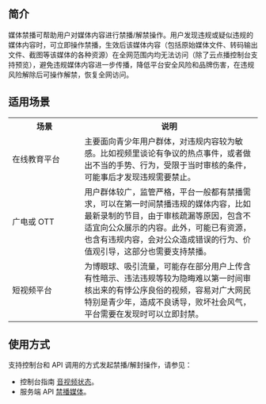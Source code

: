## 简介
媒体禁播可帮助用户对媒体内容进行禁播/解禁操作。用户发现违规或疑似违规的媒体内容时，可立即操作禁播，生效后该媒体内容（包括原始媒体文件、转码输出文件、截图等该媒体的各种资源）在全网范围内均无法访问（除了云点播控制台支持预览），避免违规媒体内容进一步传播，降低平台安全风险和品牌伤害，在违规风险解除后可操作解禁，恢复全网访问。

## 适用场景
<table>
    <tr>
        <th style="width:130px">
            场景               
        </th>
				<th>
           说明
        </th>
    </tr>
		 <tr>
        <td>
            在线教育平台
        </td>
				<td>
				主要面向青少年用户群体，对违规内容较为敏感。比如视频里谈论有争议的热点事件，或者做出不当的手势、行为，受限于当时审核的条件，可能事后才发现违规需要禁止。
        </td>
 </tr>
<tr>
        <td>
            广电或 OTT
        </td>
				<td>
				用户群体较广，监管严格，平台一般都有禁播需求，可以在第一时间禁播违规的媒体内容，比如最新录制的节目，由于审核疏漏等原因，包含不适宜向公众展示的内容。此外，可能已有资源，也含有违规内容，会对公众造成错误的行为、价值观引导，这部分也需要支持禁播。
        </td>
 </tr>
 <tr>
        <td>
            短视频平台
        </td>
				<td>
				为博眼球、吸引流量，可能存在部分用户上传含有性暗示、违法违规等较为隐晦难以第一时间审核出来的有悖公序良俗的视频，容易对广大网民特别是青少年，造成不良诱导，败坏社会风气，平台需要在发现时可以立即封禁。
        </td>
 </tr>
</table>

## 使用方式
支持控制台和 API 调用的方式发起禁播/解封操作，请参见：
- 控制台指南 [音视频状态](https://cloud.tencent.com/document/product/266/36452#.E9.9F.B3.E8.A7.86.E9.A2.91.E7.8A.B6.E6.80.81)。
- 服务端 API [禁播媒体](https://cloud.tencent.com/document/product/266/40636)。
